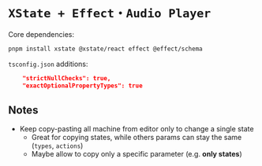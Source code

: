 # `XState + Effect・Audio Player`

Core dependencies:

```bash
pnpm install xstate @xstate/react effect @effect/schema
```

`tsconfig.json` additions:

```json
    "strictNullChecks": true,
    "exactOptionalPropertyTypes": true
```

## Notes
- Keep copy-pasting all machine from editor only to change a single state 
  - Great for copying states, while others params can stay the same (`types`, `actions`)
  - Maybe allow to copy only a specific parameter (e.g. **only states**)